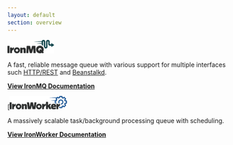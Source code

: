 ```yaml
---
layout: default
section: overview
---
```


[![IronMQ](/images/logo_mq.png "IronMq")](/mq)

A fast, reliable message queue with various support for multiple interfaces such [HTTP/REST](/mq/api) and [Beanstalkd](/mq/beanstalkd).

**[View IronMQ Documentation](/mq)**


[[![IronWorker](/images/logo_worker.png "IronWorker")](/worker)

A massively scalable task/background processing queue with scheduling.

**[View IronWorker Documentation](/worker)**

